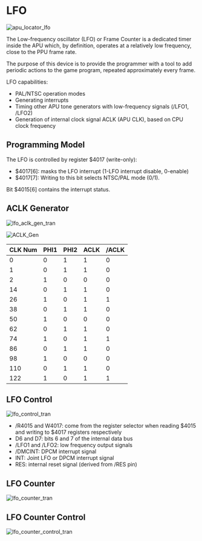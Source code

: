 # LFO

![apu_locator_lfo](/BreakingNESWiki/imgstore/apu/apu_locator_lfo.jpg)

The Low-frequency oscillator (LFO) or Frame Counter is a dedicated timer inside the APU which, by definition, operates at a relatively low frequency, close to the PPU frame rate.

The purpose of this device is to provide the programmer with a tool to add periodic actions to the game program, repeated approximately every frame.

LFO capabilities:
- PAL/NTSC operation modes
- Generating interrupts
- Timing other APU tone generators with low-frequency signals (/LFO1, /LFO2)
- Generation of internal clock signal ACLK (APU CLK), based on CPU clock frequency

## Programming Model

The LFO is controlled by register $4017 (write-only):
- $4017\[6\]: masks the LFO interrupt (1-LFO interrupt disable, 0-enable)
- $4017\[7\]: Writing to this bit selects NTSC/PAL mode (0/1).

Bit $4015\[6] contains the interrupt status.

## ACLK Generator

![lfo_aclk_gen_tran](/BreakingNESWiki/imgstore/apu/lfo_aclk_gen_tran.jpg)

![ACLK_Gen](/BreakingNESWiki/imgstore/apu/ACLK_Gen.jpg)

|CLK Num|PHI1|PHI2|ACLK|/ACLK|
|---|---|---|---|---|
|0	|0	|1	|1	|0|
|1	|0	|1	|1	|0|
|2	|1	|0	|0	|0|
|14	|0	|1	|1	|0|
|26	|1	|0	|1	|1|
|38	|0	|1	|1	|0|
|50	|1	|0	|0	|0|
|62	|0	|1	|1	|0|
|74	|1	|0	|1	|1|
|86	|0	|1	|1	|0|
|98	|1	|0	|0	|0|
|110|0	|1	|1	|0|
|122|1	|0	|1	|1|

## LFO Control

![lfo_control_tran](/BreakingNESWiki/imgstore/apu/lfo_control_tran.jpg)

- /R4015 and W4017: come from the register selector when reading $4015 and writing to $4017 registers respectively
- D6 and D7: bits 6 and 7 of the internal data bus
- /LFO1 and /LFO2: low frequency output signals
- /DMCINT: DPCM interrupt signal
- INT: Joint LFO or DPCM interrupt signal
- RES: internal reset signal (derived from /RES pin)

## LFO Counter

![lfo_counter_tran](/BreakingNESWiki/imgstore/apu/lfo_counter_tran.jpg)

## LFO Counter Control

![lfo_counter_control_tran](/BreakingNESWiki/imgstore/apu/lfo_counter_control_tran.jpg)
